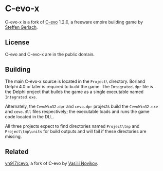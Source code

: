 # C-evo-x

C-evo-x is a fork of [C-evo][11] 1.2.0, a freeware empire building game by
[Steffen Gerlach][12].

[11]: http://c-evo.org
[12]: http://www.steffengerlach.de


## License

C-evo and C-evo-x are in the public domain.


## Building

The main C-evo-x source is located in the `Project\` directory.  Borland Delphi
4.0 or later is required to build the game.  The `Integrated.dpr` file is the
Delphi project that builds the game as a single executable named
`Integrated.exe`.

Alternately, the `CevoWin32.dpr` and `cevo.dpr` projects build the
`CevoWin32.exe` and `cevo.dll` files respectively; the executable loads and
runs the game code located in the DLL.

All three projects expect to find directories named `Project\tmp` and
`Project\tmp\units` for build outputs and will fail if these directories are
missing.


## Related

[vn917/cevo][31], a fork of C-evo by [Vasilii Novikov][32].

[31]: https://gitlab.com/vn971/cevo
[32]: https://diasp.de/u/vn971

